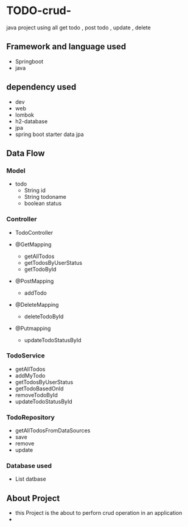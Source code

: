 # TODO-crud-
java project using all get todo , post todo , update , delete

## Framework and language used
* Springboot
* java

## dependency used
 * dev
 * web
 * lombok
 * h2-database
 * jpa
 * spring boot starter data jpa 

## Data Flow

### Model
* todo
   *  String id
   *  String todoname
   *  boolean status
   

### Controller
  * TodoController
* @GetMapping  
    * getAllTodos
    * getTodosByUserStatus
    * getTodoById
    
* @PostMapping
    * addTodo
* @DeleteMapping
   * deleteTodoById

*  @Putmapping 
    * updateTodoStatusById

### TodoService
 *  getAllTodos
 *  addMyTodo
 *  getTodosByUserStatus
 *  getTodoBasedOnId
 *  removeTodoById
 *  updateTodoStatusById

### TodoRepository
* getAllTodosFromDataSources
* save
* remove
* update


### Database used
* List datbase 

##  About Project
* this Project is the about to perforn crud operation in an application
* 
